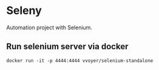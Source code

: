 # Seleny

Automation project with Selenium.

## Run selenium server via docker

```
docker run -it -p 4444:4444 vvoyer/selenium-standalone
```
